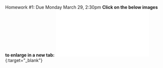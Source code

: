 Homework #1: Due Monday March 29, 2:30pm
**Click on the below images to enlarge in a new tab:**
[![HW1](images/Ph174_HW1.pdf)](images/Ph174_HW1.pdf){:target="_blank"}